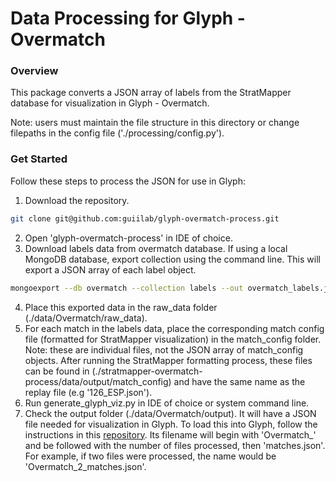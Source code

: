 # Data Processing for Glyph - Overmatch

### Overview
This package converts a JSON array of labels from the StratMapper database for visualization in Glyph - Overmatch.

Note: users must maintain the file structure in this directory or change filepaths in the config file ('./processing/config.py').

### Get Started
Follow these steps to process the JSON for use in Glyph:

1. Download the repository.
```sh
git clone git@github.com:guiilab/glyph-overmatch-process.git
```
2. Open 'glyph-overmatch-process' in IDE of choice.
3. Download labels data from overmatch database. If using a local MongoDB database, export collection using the command line. This will export a JSON array of each label object.
```sh
mongoexport --db overmatch --collection labels --out overmatch_labels.json
```
4. Place this exported data in the raw_data folder (./data/Overmatch/raw_data).
5. For each match in the labels data, place the corresponding match config file (formatted for StratMapper visualization) in the match_config folder. Note: these are individual files, not the JSON array of match_config objects. After running the StratMapper formatting process, these files can be found in (./stratmapper-overmatch-process/data/output/match_config) and have the same name as the replay file (e.g '126_ESP.json').
6. Run generate_glyph_viz.py in IDE of choice or system command line.
7. Check the output folder (./data/Overmatch/output). It will have a JSON file needed for visualization in Glyph. To load this into Glyph, follow the instructions in this [repository](https://github.com/guiilab/glyph-overmatch). Its filename will begin with 'Overmatch_' and be followed with the number of files processed, then 'matches.json'. For example, if two files were processed, the name would be 'Overmatch_2_matches.json'.

